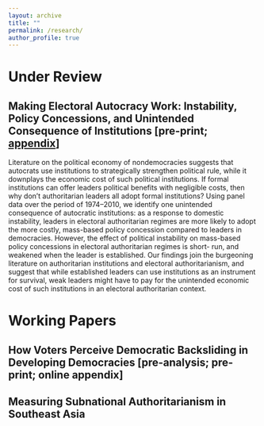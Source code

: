```yaml
---
layout: archive
title: ""
permalink: /research/
author_profile: true
---
```


# Under Review

## Making Electoral Autocracy Work: Instability, Policy Concessions, and Unintended Consequence of Institutions [pre-print; [appendix](https://shanexuan.com/files/paper/ea-append.pdf)]  
Literature on the political economy of nondemocracies suggests that autocrats use institutions to strategically strengthen political rule, while it downplays the economic cost of such political institutions. If formal institutions can offer leaders political benefits with negligible costs, then why don’t authoritarian leaders all adopt formal institutions? Using panel data over the period of 1974–2010, we identify one unintended consequence of autocratic institutions: as a response to domestic instability, leaders in electoral authoritarian regimes are more likely to adopt the more costly, mass-based policy concession compared to leaders in democracies. However, the effect of political instability on mass-based policy concessions in electoral authoritarian regimes is short- run, and weakened when the leader is established. Our findings join the burgeoning literature on authoritarian institutions and electoral authoritarianism, and suggest that while established leaders can use institutions as an instrument for survival, weak leaders might have to pay for the unintended economic cost of such institutions in an electoral authoritarian context.  

# Working Papers

## How Voters Perceive Democratic Backsliding in Developing Democracies [pre-analysis; pre-print; online appendix]

## Measuring Subnational Authoritarianism in Southeast Asia
